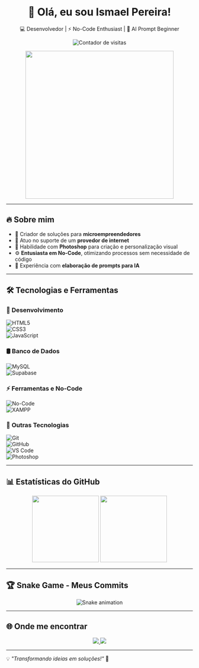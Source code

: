 <h1 align="center">🚀 Olá, eu sou Ismael Pereira!</h1>

<p align="center">
  💻 Desenvolvedor | ⚡ No-Code Enthusiast | 🤖 AI Prompt Beginner  
</p>

<p align="center">
  <img src="https://komarev.com/ghpvc/?username=ismapereira&label=Profile%20views&color=blue&style=flat" alt="Contador de visitas">
</p>

<p align="center">
  <img src="https://media.giphy.com/media/JIX9t2j0ZTN9S/giphy.gif" width="400" />
</p>

---

## 🔥 Sobre mim  

- 🚀 Criador de soluções para **microempreendedores** 
- 💼 Atuo no suporte de um **provedor de internet**  
- 🎨 Habilidade com **Photoshop** para criação e personalização visual  
- ⚙️ **Entusiasta em No-Code**, otimizando processos sem necessidade de código  
- 🤖 Experiência com **elaboração de prompts para IA** 

---

## 🛠️ Tecnologias e Ferramentas  

### 🔹 **Desenvolvimento**  
![HTML5](https://img.shields.io/badge/HTML5-E34F26?style=for-the-badge&logo=html5&logoColor=white)  
![CSS3](https://img.shields.io/badge/CSS3-1572B6?style=for-the-badge&logo=css3&logoColor=white)  
![JavaScript](https://img.shields.io/badge/JavaScript-F7DF1E?style=for-the-badge&logo=javascript&logoColor=black)  

### 🛢️ **Banco de Dados**  
![MySQL](https://img.shields.io/badge/MySQL-4479A1?style=for-the-badge&logo=mysql&logoColor=white)  
![Supabase](https://img.shields.io/badge/Supabase-3ECF8E?style=for-the-badge&logo=supabase&logoColor=white)  

### ⚡ **Ferramentas e No-Code**  
![No-Code](https://img.shields.io/badge/No--Code-FF8C00?style=for-the-badge&logo=zapier&logoColor=white)  
![XAMPP](https://img.shields.io/badge/XAMPP-FB7A24?style=for-the-badge&logo=xampp&logoColor=white)    

### 📌 **Outras Tecnologias**  
![Git](https://img.shields.io/badge/Git-F05032?style=for-the-badge&logo=git&logoColor=white)  
![GitHub](https://img.shields.io/badge/GitHub-181717?style=for-the-badge&logo=github&logoColor=white)  
![VS Code](https://img.shields.io/badge/VS%20Code-007ACC?style=for-the-badge&logo=visual-studio-code&logoColor=white)  
![Photoshop](https://img.shields.io/badge/Adobe%20Photoshop-31A8FF?style=for-the-badge&logo=adobe-photoshop&logoColor=white)

---

## 📊 Estatísticas do GitHub  

<div align="center">
  <img height="180em" src="https://github-readme-stats.vercel.app/api?username=ismapereira&show_icons=true&theme=tokyonight" />
  <img height="180em" src="https://github-readme-stats.vercel.app/api/top-langs/?username=ismapereira&layout=compact&theme=tokyonight" />
</div>  

---

## 🏆 Snake Game - Meus Commits  

<p align="center">
  <img src="https://github.com/ismapereira/ismapereira/raw/output/github-contribution-grid-snake.svg" alt="Snake animation">
</p>

---

## 🌐 Onde me encontrar  

<p align="center">
  <a href="https://www.linkedin.com/in/ismael-pereira-feitosa-ba2aa91a9/" target="_blank">
    <img src="https://img.shields.io/badge/LinkedIn-0077B5?style=for-the-badge&logo=linkedin&logoColor=white">
  </a>
  <a href="mailto:ismaelpf15@gmail.com">
    <img src="https://img.shields.io/badge/Email-D14836?style=for-the-badge&logo=gmail&logoColor=white">
  </a>
</p>

---

💡 *"Transformando ideias em soluções!"* 🚀
